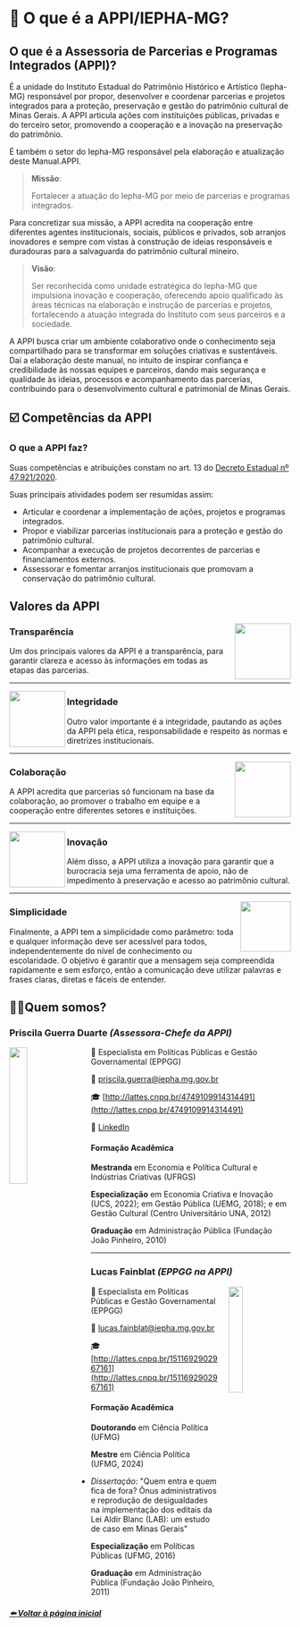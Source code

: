
# 🙋 O que é a APPI/IEPHA-MG?

## O que é a Assessoria de Parcerias e Programas Integrados (APPI)?

É a unidade do Instituto Estadual do Patrimônio Histórico e Artístico (Iepha-MG) responsável por propor, desenvolver e coordenar parcerias e
projetos integrados para a proteção, preservação e gestão do patrimônio cultural de Minas
Gerais. A APPI articula ações com instituições públicas, privadas e do terceiro setor,
promovendo a cooperação e a inovação na preservação do patrimônio.

É também o setor do Iepha-MG responsável pela elaboração e atualização deste Manual.APPI.

>**Missão**:
>
>Fortalecer a atuação do Iepha-MG por meio de parcerias e programas integrados.

Para concretizar sua missão, a APPI acredita na cooperação entre diferentes agentes
institucionais, sociais, públicos e privados, sob arranjos inovadores e sempre com vistas à
construção de ideias responsáveis e duradouras para a salvaguarda do patrimônio cultural
mineiro.

>**Visão**:
>
>Ser reconhecida como unidade estratégica do Iepha-MG que impulsiona inovação e cooperação, oferecendo apoio qualificado às áreas técnicas na elaboração e instrução de parcerias e projetos, fortalecendo a atuação integrada do Instituto com seus parceiros e a sociedade.

A APPI busca criar um ambiente colaborativo onde o conhecimento seja compartilhado
para se transformar em soluções criativas e sustentáveis. Daí a elaboração deste manual, no
intuito de inspirar confiança e credibilidade às nossas equipes e parceiros, dando mais
segurança e qualidade às ideias, processos e acompanhamento das parcerias, contribuindo
para o desenvolvimento cultural e patrimonial de Minas Gerais.

## ☑️ Competências da APPI

### O que a APPI faz?

Suas competências e atribuições constam no art. 13 do [Decreto Estadual nº 47.921/2020](https://www.almg.gov.br/legislacao-mineira/texto/DEC/47921/2020/?cons=1).

Suas principais atividades podem ser resumidas assim:

- Articular e coordenar a implementação de ações, projetos e programas integrados.
- Propor e viabilizar parcerias institucionais para a proteção e gestão do patrimônio cultural.
- Acompanhar a execução de projetos decorrentes de parcerias e financiamentos externos.
- Assessorar e fomentar arranjos institucionais que promovam a conservação do patrimônio cultural.

## Valores da APPI

<img align="right" width="100" height="100" src="https://github.com/user-attachments/assets/8fb0bbd3-df93-4974-9e1d-f5eee9ed13d1">

### Transparência

Um dos principais valores da APPI é a transparência, para garantir clareza e acesso às
informações em todas as etapas das parcerias.

---

<img align="left" width="100" height="100" src="https://github.com/user-attachments/assets/8548335a-3bc8-4dd6-ac53-ad01c2574d19">

### Integridade

Outro valor importante é a integridade, pautando as ações da APPI pela ética,
responsabilidade e respeito às normas e diretrizes institucionais.

---

<img align="right" width="100" height="100" src="https://github.com/user-attachments/assets/34fa7517-ed06-460e-b4ff-463c1dd31560">

### Colaboração

A APPI acredita que parcerias só funcionam na base da colaboração, ao promover o
trabalho em equipe e a cooperação entre diferentes setores e instituições.

---

<img align="left" width="100" height="100" src="https://github.com/user-attachments/assets/81f42f5c-1d8d-4b3b-9afd-490b7ee9cbe4">

### Inovação

Além disso, a APPI utiliza a inovação para garantir que a burocracia seja uma ferramenta de
apoio, não de impedimento à preservação e acesso ao patrimônio cultural.

---

<img align="right" width="90" height="90" src="https://github.com/user-attachments/assets/2df4cfc0-1c5b-46e5-8903-c88bb781d83d">

### Simplicidade

Finalmente, a APPI tem a simplicidade como parâmetro: toda e qualquer informação deve
ser acessível para todos, independentemente do nível de conhecimento ou escolaridade. O
objetivo é garantir que a mensagem seja compreendida rapidamente e sem esforço, então
a comunicação deve utilizar palavras e frases claras, diretas e fáceis de entender.

## 🏋🏻Quem somos?

### **Priscila Guerra Duarte** *(Assessora-Chefe da APPI)*

<img 
    src="https://github.com/user-attachments/assets/ca6a13e4-a0de-44a5-a342-32269b09b730" 
    align="left" 
    width="25%" 
    style="margin-right: 20px;">

👔 Especialista em Políticas Públicas e Gestão Governamental (EPPGG)

📧 [priscila.guerra@iepha.mg.gov.br](mailto:priscila.guerra@iepha.mg.gov.br)

🎓 [http://lattes.cnpq.br/4749109914314491](http://lattes.cnpq.br/4749109914314491)

💼 [LinkedIn](https://www.linkedin.com/in/priscila-guerra-duarte-bb12487a/)

#### **Formação Acadêmica**  
**Mestranda** em Economia e Política Cultural e Indústrias Criativas (UFRGS)

**Especialização** em Economia Criativa e Inovação (UCS, 2022); em Gestão Pública (UEMG, 2018); e em Gestão Cultural (Centro Universitário UNA, 2012) 

**Graduação** em Administração Pública (Fundação João Pinheiro, 2010)

---

### **Lucas Fainblat** *(EPPGG na APPI)*

<img 
    src="https://github.com/user-attachments/assets/f7d17132-5741-4ba4-b7e5-04567ee709f5"
    align="right" 
    width="22%" 
    style="margin-left: 20px;">

👔 Especialista em Políticas Públicas e Gestão Governamental (EPPGG)

📧 [lucas.fainblat@iepha.mg.gov.br](mailto:lucas.fainblat@iepha.mg.gov.br)

🎓 [http://lattes.cnpq.br/1511692902967161](http://lattes.cnpq.br/1511692902967161)

#### **Formação Acadêmica**  
**Doutorando** em Ciência Política (UFMG)

**Mestre** em Ciência Política (UFMG, 2024)
- _Dissertação_: "Quem entra e quem fica de fora? Ônus administrativos e reprodução de desigualdades na implementação dos editais da Lei Aldir Blanc (LAB): um estudo de caso em Minas Gerais"

**Especialização** em Políticas Públicas (UFMG, 2016)

**Graduação** em Administração Pública (Fundação João Pinheiro, 2011)  

##### [⬅️ Voltar à página inicial](https://lucasfainblat.github.io/manual.appi)

